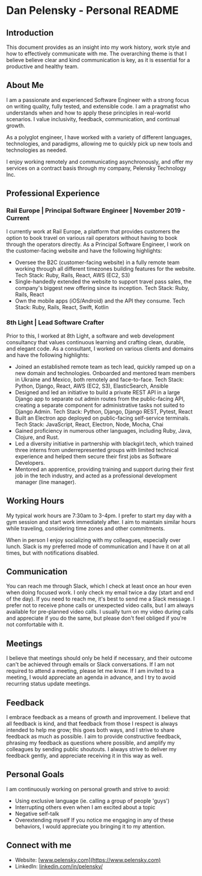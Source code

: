 # Dan Pelensky - Personal README

## Introduction
This document provides as an insight into my work history, work style and how to effectively communicate with me. The overarching theme is that I believe believe clear and kind communication is key, as it is essential for a productive and healthy team.

## About Me
I am a passionate and experienced Software Engineer with a strong focus on writing quality, fully tested, and extensible code. I am a pragmatist who understands when and how to apply these principles in real-world scenarios. I value inclusivity, feedback, communication, and continual growth.

As a polyglot engineer, I have worked with a variety of different languages, technologies, and paradigms, allowing me to quickly pick up new tools and technologies as needed.

I enjoy working remotely and communicating asynchronously, and offer my services on a contract basis through my company, Pelensky Technology Inc.

## Professional Experience

### Rail Europe | Principal Software Engineer | November 2019 - Current
I currently work at Rail Europe, a platform that provides customers the option to book travel on various rail operators without having to book through the operators directly. As a Principal Software Engineer, I work on the customer-facing website and have the following highlights:
- Oversee the B2C (customer-facing website) in a fully remote team working through all different timezones building features for the website. Tech Stack: Ruby, Rails, React, AWS (EC2, S3)
- Single-handedly extended the website to support travel pass sales, the company's biggest new offering since its inception. Tech Stack: Ruby, Rails, React
- Own the mobile apps (iOS/Android) and the API they consume. Tech Stack: Ruby, Rails, React, Swift, Kotlin

### 8th Light | Lead Software Crafter
Prior to this, I worked at 8th Light, a software and web development consultancy that values continuous learning and crafting clean, durable, and elegant code. As a consultant, I worked on various clients and domains and have the following highlights:
- Joined an established remote team as tech lead, quickly ramped up on a new domain and technologies. Onboarded and mentored team members in Ukraine and Mexico, both remotely and face-to-face. Tech Stack: Python, Django, React, AWS (EC2, S3), ElasticSearch, Ansible
- Designed and led an initiative to build a private REST API in a large Django app to separate out admin routes from the public-facing API, creating a separate component for administrative tasks not suited to Django Admin. Tech Stack: Python, Django, Django REST, Pytest, React
- Built an Electron app deployed on public-facing self-service terminals. Tech Stack: JavaScript, React, Electron, Node, Mocha, Chai
- Gained proficiency in numerous other languages, including Ruby, Java, Clojure, and Rust.
- Led a diversity initiative in partnership with blackgirl.tech, which trained three interns from underrepresented groups with limited technical experience and helped them secure their first jobs as Software Developers.
- Mentored an apprentice, providing training and support during their first job in the tech industry, and acted as a professional development manager (line manager).

## Working Hours
My typical work hours are 7:30am to 3-4pm. I prefer to start my day with a gym session and start work immediately after. I aim to maintain similar hours while traveling, considering time zones and other commitments.

When in person I enjoy socializing with my colleagues, especially over lunch. Slack is my preferred mode of communication and I have it on at all times, but with notifications disabled.

## Communication
You can reach me through Slack, which I check at least once an hour even when doing focused work. I only check my email twice a day (start and end of the day). If you need to reach me, it's best to send me a Slack message. I prefer not to receive phone calls or unexpected video calls, but I am always available for pre-planned video calls. I usually turn on my video during calls and appreciate if you do the same, but please don't feel obliged if you're not comfortable with it.

## Meetings
I believe that meetings should only be held if necessary, and their outcome can't be achieved through emails or Slack conversations. If I am not required to attend a meeting, please let me know. If I am invited to a meeting, I would appreciate an agenda in advance, and I try to avoid recurring status update meetings.

## Feedback
I embrace feedback as a means of growth and improvement. I believe that all feedback is kind, and that feedback from those I respect is always intended to help me grow; this goes both ways, and I strive to share feedback as much as possible. I aim to provide constructive feedback, phrasing my feedback as questions where possible, and amplify my colleagues by sending public shoutouts. I always strive to deliver my feedback gently, and appreciate receiving it in this way as well.

## Personal Goals
I am continuously working on personal growth and strive to avoid:

* Using exclusive language (ie. calling a group of people 'guys')
* Interrupting others even when I am excited about a topic
* Negative self-talk
* Overextending myself
If you notice me engaging in any of these behaviors, I would appreciate you bringing it to my attention.

## Connect with me
- Website: [www.pelensky.com](https://www.pelensky.com)
- LinkedIn: [linkedin.com/in/pelensky/](https://www.linkedin.com/in/pelensky/)
